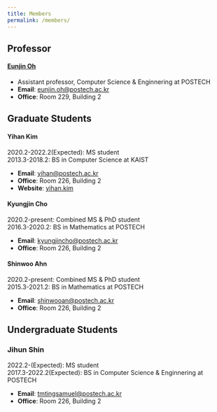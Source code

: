 ```yaml
---
title: Members
permalink: /members/
---
```


## Professor

#### [Eunjin Oh](/professor)
* Assistant professor, Computer Science & Enginnering at POSTECH
* **Email**: [eunjin.oh@postech.ac.kr](mailto:eunjin.oh@postech.ac.kr)
* **Office**: Room 229, Building 2


## Graduate Students

#### Yihan Kim
2020.2-2022.2(Expected): MS student \
2013.3-2018.2: BS in Computer Science at KAIST
* **Email**: [yihan@postech.ac.kr](mailto:yihan@postech.ac.kr)
* **Office**: Room 226, Building 2
* **Website**: [yihan.kim](https://yihan.kim)

#### Kyungjin Cho
2020.2-present: Combined MS & PhD student \
2016.3-2020.2: BS in Mathematics at POSTECH
* **Email**: [kyungjincho@postech.ac.kr](mailto:kyungjincho@postech.ac.kr)
* **Office**: Room 226, Building 2

#### Shinwoo Ahn
2020.2-present: Combined MS & PhD student \
2015.3-2021.2: BS in Mathematics at POSTECH
* **Email**: [shinwooan@postech.ac.kr](mailto:shinwooan@postech.ac.kr)
* **Office**: Room 226, Building 2

## Undergraduate Students

### Jihun Shin
2022.2-(Expected): MS student \
2017.3-2022.2(Expected): BS in Computer Science & Enginnering at POSTECH
* **Email**: [tmtingsamuel@postech.ac.kr](mailto:tmtingsamuel@postech.ac.kr)
* **Office**: Room 226, Building 2

<!--
### Undergraduate Students

#### Youngyoon Kim
* Postech CSE
-->
